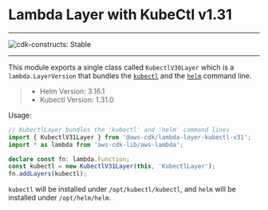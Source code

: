 # Lambda Layer with KubeCtl v1.31
<!--BEGIN STABILITY BANNER-->

---

![cdk-constructs: Stable](https://img.shields.io/badge/cdk--constructs-stable-success.svg?style=for-the-badge)

---

<!--END STABILITY BANNER-->

This module exports a single class called `KubectlV30Layer` which is a `lambda.LayerVersion` that
bundles the [`kubectl`](https://kubernetes.io/docs/reference/kubectl/kubectl/) and the
[`helm`](https://helm.sh/) command line.

> - Helm Version: 3.16.1
> - Kubectl Version: 1.31.0
>

Usage:

```ts
// KubectlLayer bundles the 'kubectl' and 'helm' command lines
import { KubectlV31Layer } from '@aws-cdk/lambda-layer-kubectl-v31';
import * as lambda from 'aws-cdk-lib/aws-lambda';

declare const fn: lambda.Function;
const kubectl = new KubectlV31Layer(this, 'KubectlLayer');
fn.addLayers(kubectl);
```

`kubectl` will be installed under `/opt/kubectl/kubectl`, and `helm` will be installed under `/opt/helm/helm`.
